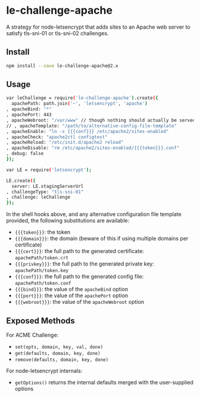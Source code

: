 le-challenge-apache
===================

A strategy for node-letsencrypt that adds sites to an Apache web server to
satisfy tls-sni-01 or tls-sni-02 challenges.

Install
-------

```bash
npm install --save le-challenge-apache@2.x
```

Usage
-----

```bash
var leChallenge = require('le-challenge-apache').create({
  apachePath: path.join('~', 'letsencrypt', 'apache')
, apacheBind: "*"
, apachePort: 443
, apacheWebroot: "/var/www" // though nothing should actually be served
// , apacheTemplate: "/path/to/alternative-config-file-template"
, apacheEnable: "ln -s {{{conf}}} /etc/apache2/sites-enabled"
, apacheCheck: "apache2ctl configtest"
, apacheReload: "/etc/init.d/apache2 reload"
, apacheDisable: "rm /etc/apache2/sites-enabled/{{{token}}}.conf"
, debug: false
});

var LE = require('letsencrypt');

LE.create({
  server: LE.stagingServerUrl
, challengeType: "tls-sni-01"
, challenge: leChallenge
});
```

In the shell hooks above, and any alternative configuration file template
provided, the following substitutions are available:

* `{{{token}}}`: the token
* `{{{domain}}}`: the domain (beware of this if using multiple domains per certificate)
* `{{{cert}}}`: the full path to the generated certificate: `apachePath/token.crt`
* `{{{privkey}}}`: the full path to the generated private key: `apachePath/token.key`
* `{{{conf}}}`: the full path to the generated config file: `apachePath/token.conf`
* `{{{bind}}}`: the value of the `apacheBind` option
* `{{{port}}}`: the value of the `apachePort` option
* `{{{webroot}}}`: the value of the `apacheWebroot` option

Exposed Methods
---------------

For ACME Challenge:

* `set(opts, domain, key, val, done)`
* `get(defaults, domain, key, done)`
* `remove(defaults, domain, key, done)`

For node-letsencrypt internals:

* `getOptions()` returns the internal defaults merged with the user-supplied options
